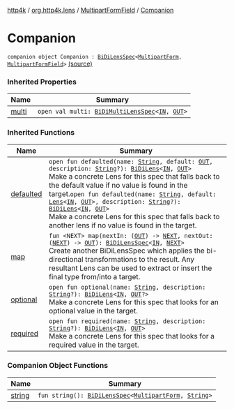 [http4k](../../../index.md) / [org.http4k.lens](../../index.md) / [MultipartFormField](../index.md) / [Companion](./index.md)

# Companion

`companion object Companion : `[`BiDiLensSpec`](../../-bi-di-lens-spec/index.md)`<`[`MultipartForm`](../../-multipart-form/index.md)`, `[`MultipartFormField`](../index.md)`>` [(source)](https://github.com/http4k/http4k/blob/master/http4k-multipart/src/main/kotlin/org/http4k/lens/parts.kt)

### Inherited Properties

| Name | Summary |
|---|---|
| [multi](../../-bi-di-lens-spec/multi.md) | `open val multi: `[`BiDiMultiLensSpec`](../../-bi-di-multi-lens-spec/index.md)`<`[`IN`](../../-bi-di-lens-spec/index.md#IN)`, `[`OUT`](../../-bi-di-lens-spec/index.md#OUT)`>` |

### Inherited Functions

| Name | Summary |
|---|---|
| [defaulted](../../-bi-di-lens-spec/defaulted.md) | `open fun defaulted(name: `[`String`](https://kotlinlang.org/api/latest/jvm/stdlib/kotlin/-string/index.html)`, default: `[`OUT`](../../-bi-di-lens-spec/index.md#OUT)`, description: `[`String`](https://kotlinlang.org/api/latest/jvm/stdlib/kotlin/-string/index.html)`?): `[`BiDiLens`](../../-bi-di-lens/index.md)`<`[`IN`](../../-bi-di-lens-spec/index.md#IN)`, `[`OUT`](../../-bi-di-lens-spec/index.md#OUT)`>`<br>Make a concrete Lens for this spec that falls back to the default value if no value is found in the target.`open fun defaulted(name: `[`String`](https://kotlinlang.org/api/latest/jvm/stdlib/kotlin/-string/index.html)`, default: `[`Lens`](../../-lens/index.md)`<`[`IN`](../../-bi-di-lens-spec/index.md#IN)`, `[`OUT`](../../-bi-di-lens-spec/index.md#OUT)`>, description: `[`String`](https://kotlinlang.org/api/latest/jvm/stdlib/kotlin/-string/index.html)`?): `[`BiDiLens`](../../-bi-di-lens/index.md)`<`[`IN`](../../-bi-di-lens-spec/index.md#IN)`, `[`OUT`](../../-bi-di-lens-spec/index.md#OUT)`>`<br>Make a concrete Lens for this spec that falls back to another lens if no value is found in the target. |
| [map](../../-bi-di-lens-spec/map.md) | `fun <NEXT> map(nextIn: (`[`OUT`](../../-bi-di-lens-spec/index.md#OUT)`) -> `[`NEXT`](../../-bi-di-lens-spec/map.md#NEXT)`, nextOut: (`[`NEXT`](../../-bi-di-lens-spec/map.md#NEXT)`) -> `[`OUT`](../../-bi-di-lens-spec/index.md#OUT)`): `[`BiDiLensSpec`](../../-bi-di-lens-spec/index.md)`<`[`IN`](../../-bi-di-lens-spec/index.md#IN)`, `[`NEXT`](../../-bi-di-lens-spec/map.md#NEXT)`>`<br>Create another BiDiLensSpec which applies the bi-directional transformations to the result. Any resultant Lens can be used to extract or insert the final type from/into a target. |
| [optional](../../-bi-di-lens-spec/optional.md) | `open fun optional(name: `[`String`](https://kotlinlang.org/api/latest/jvm/stdlib/kotlin/-string/index.html)`, description: `[`String`](https://kotlinlang.org/api/latest/jvm/stdlib/kotlin/-string/index.html)`?): `[`BiDiLens`](../../-bi-di-lens/index.md)`<`[`IN`](../../-bi-di-lens-spec/index.md#IN)`, `[`OUT`](../../-bi-di-lens-spec/index.md#OUT)`?>`<br>Make a concrete Lens for this spec that looks for an optional value in the target. |
| [required](../../-bi-di-lens-spec/required.md) | `open fun required(name: `[`String`](https://kotlinlang.org/api/latest/jvm/stdlib/kotlin/-string/index.html)`, description: `[`String`](https://kotlinlang.org/api/latest/jvm/stdlib/kotlin/-string/index.html)`?): `[`BiDiLens`](../../-bi-di-lens/index.md)`<`[`IN`](../../-bi-di-lens-spec/index.md#IN)`, `[`OUT`](../../-bi-di-lens-spec/index.md#OUT)`>`<br>Make a concrete Lens for this spec that looks for a required value in the target. |

### Companion Object Functions

| Name | Summary |
|---|---|
| [string](string.md) | `fun string(): `[`BiDiLensSpec`](../../-bi-di-lens-spec/index.md)`<`[`MultipartForm`](../../-multipart-form/index.md)`, `[`String`](https://kotlinlang.org/api/latest/jvm/stdlib/kotlin/-string/index.html)`>` |
